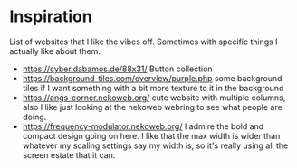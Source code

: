 # Inspiration

List of websites that I like the vibes off. Sometimes with specific things I actually like about them.

- https://cyber.dabamos.de/88x31/ Button collection
- https://background-tiles.com/overview/purple.php some background tiles if I want something with a bit more texture to it in the background
- https://angs-corner.nekoweb.org/ cute website with multiple columns, also I like just looking at the nekoweb webring to see what people are doing.
- https://frequency-modulator.nekoweb.org/ I admire the bold and compact design going on here. I like that the max width is wider than whatever my scaling settings say my width is, so it's really using all the screen estate that it can.
